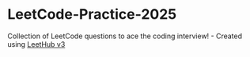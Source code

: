 # LeetCode-Practice-2025
Collection of LeetCode questions to ace the coding interview! - Created using [LeetHub v3](https://github.com/raphaelheinz/LeetHub-3.0)
